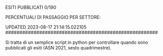 ESITI PUBBLICATI 0/190 

PERCENTUALI DI PASSAGGIO PER SETTORE:

UPDATED 2023-08-17 21:14:15.022105
###################################################### 

Si tratta di un semplice script in python per controllare quando sono pubblicati gli esiti (ASN 2021, sesto quadrimestre).

